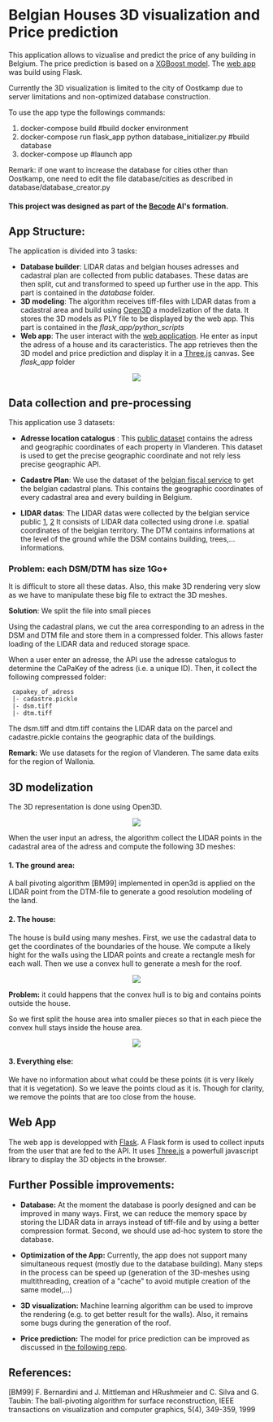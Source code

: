 # Belgian Houses 3D visualization and Price prediction

This application allows to vizualise and predict the price of any building in Belgium.
The price prediction is based on a [XGBoost model](https://github.com/Nathanael-Mariaule/Belgium-immo-price-prediction). The [web app](http://nathanael-mrl.be) was build using Flask.

Currently the 3D visualization is limited to the city of Oostkamp due to server limitations and
non-optimized database construction.

To use the app type the followings commands:

1. docker-compose build  #build docker environment
2. docker-compose run flask\_app python database_initializer.py   #build database
3. docker-compose up #launch app

Remark: if one want to increase the database for cities other than Oostkamp, one need to edit the file database/cities as described in database/database_creator.py


#### This project was designed as part of the [Becode](https://becode.org/) AI's formation.


## App Structure:
The application is divided into 3 tasks:
- **Database builder**: LIDAR datas and belgian houses adresses and cadastral plan are collected from public databases. These datas are then split, cut and transformed to speed up further use in the app. This part is contained in the _database_ folder.
- **3D modeling**: The algorithm receives tiff-files with LIDAR datas from a cadastral area and build using [Open3D](http://www.open3d.org/)  a modelization of the data. It stores the 3D models as PLY file to be displayed by the web app. This part is contained in the _flask\_app/python\_scripts_
- **Web app**: The user interact with the [web application](http://nathanael-mrl.be). He enter as input the adress of a house and its caracteristics. The app retrieves then the 3D model and price prediction and display it in a [Three.js](https://threejs.org/) canvas.  See _flask\_app_ folder
<p align="center">
    <img src="https://github.com/Nathanael-Mariaule/Belgium_3D_immo/blob/main/Doc/program_structure.svg">
</p>

## Data collection and pre-processing
This application use 3 datasets:
- **Adresse location catalogus** : This [public dataset](https://download.vlaanderen.be/Producten/Detail?id=447&title=CRAB_Adressenlijst#) contains the adress and geographic coordinates of each property in Vlanderen. This dataset is used to get the precise geographic coordinate and not rely less precise geographic API.

- **Cadastre Plan**: We use the dataset of the [belgian fiscal service](https://eservices.minfin.fgov.be/myminfin-web/pages/cadastral-plans) to get the belgian cadastral plans. This contains the geographic coordinates of every cadastral area and every building in Belgium.

- **LIDAR datas**: The LIDAR datas were collected by the belgian service public [1](https://download.vlaanderen.be/Producten/Detail?id=939&title=Digitaal_Hoogtemodel_Vlaanderen_II_DTM_raster_1_m), [2](https://download.vlaanderen.be/Producten/Detail?id=939&title=Digitaal_Hoogtemodel_Vlaanderen_II_DSM_raster_1_m) It consists of LIDAR data collected using drone i.e. spatial coordinates of the belgian territory. The DTM contains informations at the level of the ground while the DSM contains building, trees,... informations.

### Problem: each DSM/DTM has size 1Go+
It is difficult to store all these datas. Also, this make 3D rendering very slow as we have to manipulate these big file to extract the 3D meshes.

**Solution**: We split the file into small pieces

Using the cadastral plans, we cut the area corresponding to an adress in the DSM and DTM file and store them in a compressed folder. This allows faster loading of the LIDAR data and reduced storage space.

When a user enter an adresse, the API use the adresse catalogus to determine the CaPaKey of the adress (i.e. a unique ID). Then, it collect the following compressed folder:
```
 capakey_of_adress
 |- cadastre.pickle
 |- dsm.tiff
 |- dtm.tiff
```
The dsm.tiff and dtm.tiff contains the LIDAR data on the parcel and cadastre.pickle contains the geographic data of the buildings.



__Remark:__ We use datasets for the region of Vlanderen. The same data exits for the region of Wallonia.


## 3D modelization
The 3D representation is done using Open3D. 
<p align="center">
    <img src="https://github.com/Nathanael-Mariaule/Belgium_3D_immo/blob/main/Doc/3d_house.png">
</p>
When the user input an adress, the algorithm collect the LIDAR points in the cadastral area of the adress and compute the following 3D meshes:

#### 1. The ground area:
A ball pivoting algorithm [BM99] implemented in open3d is applied on the LIDAR point from the DTM-file to generate a good resolution modeling of the land.

#### 2. The house:
The house is build using many meshes. First, we use the cadastral data to get the coordinates of the boundaries of the house. We compute a likely hight for the walls using the LIDAR points and create a rectangle mesh for each wall. Then we use a convex hull to generate a mesh for the roof.

<p align="center">
    <img src="https://github.com/Nathanael-Mariaule/Belgium_3D_immo/blob/main/Doc/convex_hull.png">
</p>

**Problem:**  it could happens that the convex hull is to big and contains points outside the house.

So we first split the house area into smaller pieces so that in each piece the convex hull stays inside the house area.

<p align="center">
    <img src="https://github.com/Nathanael-Mariaule/Belgium_3D_immo/blob/main/Doc/convex_pieces.png">
</p>
 
#### 3. Everything else: 
We have no information about what could be these points (it is very likely that it is vegetation). So we leave the points cloud as it is. Though for clarity, we remove the points that are too close from the house.

## Web App
The web app is developped with [Flask](https://flask.palletsprojects.com/en/2.0.x/). A Flask form is used to collect inputs from the user that are fed to the API. It uses [Three.js](https://threejs.org/) a powerfull javascript library to display the 3D objects in the browser.




## Further Possible improvements:
- **Database:** At the moment the database is poorly designed and can be improved in many ways. First, we can reduce the memory space by storing the LIDAR data in arrays instead of tiff-file and by using a better compression format. Second, we should use ad-hoc system to store the database.

- **Optimization of the App:** Currently, the app does not support many simultaneous request (mostly due to the database building). Many steps in the process can be speed up (generation of the 3D-meshes using multithreading, creation of a "cache" to avoid mutiple creation of the same model,...)

- **3D visualization:** Machine learning algorithm can be used to improve the rendering (e.g. to get better result for the walls). Also, it remains some bugs during the generation of the roof.

- **Price prediction:** The model for price prediction can be improved as discussed in [the following repo](https://github.com/Nathanael-Mariaule/Belgium-immo-price-prediction).




## References:
[BM99] F. Bernardini and J. Mittleman and HRushmeier and C. Silva and G. Taubin: The ball-pivoting algorithm for surface reconstruction, IEEE transactions on visualization and computer graphics, 5(4), 349-359, 1999



